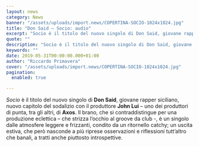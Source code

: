 ```yaml
---
layout: news
category: News
banner: "/assets/uploads/import.news/COPERTINA-SOCIO-1024x1024.jpg"
title: "Don Said – Socio: audio"
excerpt: "Socio è il titolo del nuovo singolo di Don Said, giovane rapper siciliano, nuovo capitolo del sodalizio con il produttore John Lui – uno dei produttori di punta, tra gli altri, di Axos. Il brano, che si contraddistingue per una produzione eclettica – che strizza l’occhio al groove da club -, è un singolo dalle [&hellip"
quote: ""
description: "Socio è il titolo del nuovo singolo di Don Said, giovane rapper siciliano, nuovo capitolo del sodalizio con il produttore John Lui – uno dei produttori di punta, tra gli altri, di Axos. Il brano, che si contraddistingue per una produzione eclettica – che strizza l’occhio al groove da club -, è un singolo dalle [&hellip"
keywords: ""
date: 2019-05-31T00:00:00.000+01:00
author: "Riccardo Primavera"
cover: "/assets/uploads/import.news/COPERTINA-SOCIO-1024x1024.jpg"
pagination:
  enabled: true

---
```


_Socio_ è il titolo del nuovo singolo di **Don Said**, giovane rapper siciliano, nuovo capitolo del sodalizio con il produttore **John Lui** – uno dei produttori di punta, tra gli altri, di **Axos**. Il brano, che si contraddistingue per una produzione eclettica – che strizza l’occhio al groove da club -, è un singolo dalle atmosfere leggere e frizzanti, condito da un ritornello catchy; un uscita estiva, che però nasconde a più riprese osservazioni e riflessioni tutt’altro che banali, a tratti anche piuttosto introspettive.
